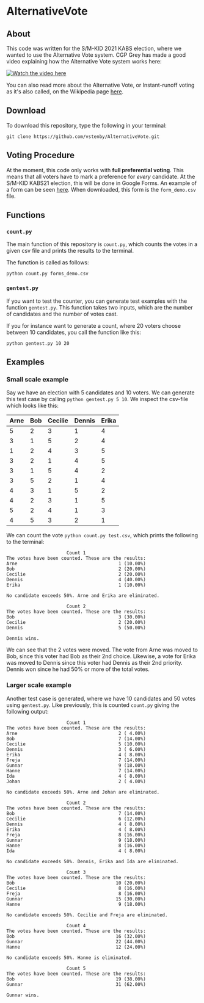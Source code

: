 # AlternativeVote

## About 

This code was written for the S/M-KID 2021 KABS election, where we wanted to use the Alternative Vote system. CGP Grey has made a good video explaining how the Alternative Vote system works here:

[![Watch the video here](https://img.youtube.com/vi/3Y3jE3B8HsE/maxresdefault.jpg)](https://www.youtube.com/watch?v=3Y3jE3B8HsE)

You can also read more about the Alternative Vote, or Instant-runoff voting as it's also called, on the Wikipedia page [here](https://en.wikipedia.org/wiki/Instant-runoff_voting).

## Download 

To download this repository, type the following in your terminal:
  
`` git clone https://github.com/vstenby/AlternativeVote.git ``

## Voting Procedure

At the moment, this code only works with **full preferential voting**. This means that all voters have to mark a preference for *every* candidate. At the S/M-KID KABS21 election, this will be done in Google Forms. An example of a form can be seen [here](https://forms.gle/i724RPzX8FH3e6fU8). When downloaded, this form is the ``form_demo.csv`` file. 

## Functions

### `count.py`

The main function of this repository is `count.py`, which counts the votes in a given csv file and prints the results to the terminal. 

The function is called as follows:

``python count.py forms_demo.csv``

### `gentest.py`

If you want to test the counter, you can generate test examples with the function `gentest.py`. 
This function takes two inputs, which are the number of candidates and the number of votes cast.

If you for instance want to generate a count, where 20 voters choose between 10 candidates, you call the function like this: 

``python gentest.py 10 20``

## Examples

### Small scale example 

Say we have an election with 5 candidates and 10 voters. We can generate this test case by calling `python gentest.py 5 10`. We inspect the csv-file which looks like this:

|Arne|Bob|Cecilie|Dennis|Erika|
|----|---|-------|------|-----|
|5   |2  |3      |1     |4    |
|3   |1  |5      |2     |4    |
|1   |2  |4      |3     |5    |
|3   |2  |1      |4     |5    |
|3   |1  |5      |4     |2    |
|3   |5  |2      |1     |4    |
|4   |3  |1      |5     |2    |
|4   |2  |3      |1     |5    |
|5   |2  |4      |1     |3    |
|4   |5  |3      |2     |1    |

We can count the vote `python count.py test.csv`, which prints the following to the terminal:

```
                      Count 1                      
The votes have been counted. These are the results:
Arne                                     1 (10.00%)
Bob                                      2 (20.00%)
Cecilie                                  2 (20.00%)
Dennis                                   4 (40.00%)
Erika                                    1 (10.00%)

No candidate exceeds 50%. Arne and Erika are eliminated.

                      Count 2                      
The votes have been counted. These are the results:
Bob                                      3 (30.00%)
Cecilie                                  2 (20.00%)
Dennis                                   5 (50.00%)

Dennis wins.
```
We can see that the 2 votes were moved. The vote from Arne was moved to Bob, since this voter had Bob as their 2nd choice. Likewise, a vote for Erika was moved to Dennis since this voter had Dennis as their 2nd priority. Dennis won since he had 50% or more of the total votes. 

### Larger scale example

Another test case is generated, where we have 10 candidates and 50 votes using `gentest.py`. Like previously, this is counted `count.py` giving the following output:

```
                      Count 1                      
The votes have been counted. These are the results:
Arne                                     2 ( 4.00%)
Bob                                      7 (14.00%)
Cecilie                                  5 (10.00%)
Dennis                                   3 ( 6.00%)
Erika                                    4 ( 8.00%)
Freja                                    7 (14.00%)
Gunnar                                   9 (18.00%)
Hanne                                    7 (14.00%)
Ida                                      4 ( 8.00%)
Johan                                    2 ( 4.00%)

No candidate exceeds 50%. Arne and Johan are eliminated.

                      Count 2                      
The votes have been counted. These are the results:
Bob                                      7 (14.00%)
Cecilie                                  6 (12.00%)
Dennis                                   4 ( 8.00%)
Erika                                    4 ( 8.00%)
Freja                                    8 (16.00%)
Gunnar                                   9 (18.00%)
Hanne                                    8 (16.00%)
Ida                                      4 ( 8.00%)

No candidate exceeds 50%. Dennis, Erika and Ida are eliminated.

                      Count 3                      
The votes have been counted. These are the results:
Bob                                     10 (20.00%)
Cecilie                                  8 (16.00%)
Freja                                    8 (16.00%)
Gunnar                                  15 (30.00%)
Hanne                                    9 (18.00%)

No candidate exceeds 50%. Cecilie and Freja are eliminated.

                      Count 4                      
The votes have been counted. These are the results:
Bob                                     16 (32.00%)
Gunnar                                  22 (44.00%)
Hanne                                   12 (24.00%)

No candidate exceeds 50%. Hanne is eliminated.

                      Count 5                      
The votes have been counted. These are the results:
Bob                                     19 (38.00%)
Gunnar                                  31 (62.00%)

Gunnar wins.
```
